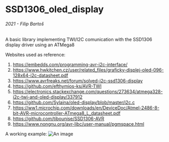 # SSD1306_oled_display
###### 2021 - Filip Bartoš

A basic library implementing TWI/I2C comunication with the SSD1306 display driver using an ATMega8

Websites used as reference:
1. https://embedds.com/programming-avr-i2c-interface/
2. https://www.hwkitchen.cz/user/related_files/graficky-displej-oled-096-128x64-i2c-datasheet.pdf
3. https://www.avrfreaks.net/forum/solved-i2c-ssd1306-display
4. https://github.com/efthymios-ks/AVR-TWI
5. https://electronics.stackexchange.com/questions/273634/atmega328-i2c-twi-and-oled-display/337912
6. https://github.com/Sylaina/oled-display/blob/master/i2c.c
7. https://ww1.microchip.com/downloads/en/DeviceDoc/Atmel-2486-8-bit-AVR-microcontroller-ATmega8_L_datasheet.pdf
8. https://github.com/tibounise/SSD1306-AVR
9. https://www.nongnu.org/avr-libc/user-manual/pgmspace.html

A working example:
![An image](https://drive.google.com/uc?export=view&id=1ijAFjgCtdn1zv9koneShywqX5Dtw8jQl)
